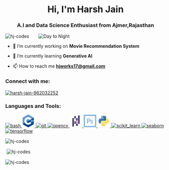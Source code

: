 <h1 align="center">Hi, I'm Harsh Jain</h1>
<h3 align="center">A.I and Data Science Enthusiast from Ajmer,Rajasthan</h3>

<img align="right" alt="Day to Night" width="400" src="https://cdn.dribbble.com/users/84109/screenshots/14097184/media/fc58a74200b78925cdec1a6905178dcb.gif">

<p align="left"> <img src="https://komarev.com/ghpvc/?username=hj-codes&label=Profile%20views&color=c02a66&style=flat-square" alt="hj-codes" /> </p>

- 🔭 I’m currently working on **Movie Recommendation System**

- 🌱 I’m currently learning **Generative AI**

- 📫 How to reach me **hjworks17@gmail.com**

<h3 align="left">Connect with me:</h3>
<p align="left">
<a href="https://linkedin.com/in/harsh-jain-962032252" target="blank"><img align="center" src="https://raw.githubusercontent.com/rahuldkjain/github-profile-readme-generator/master/src/images/icons/Social/linked-in-alt.svg" alt="harsh-jain-962032252" height="30" width="40" /></a>
</p>

<h3 align="left">Languages and Tools:</h3>
<p align="left"> <a href="https://www.gnu.org/software/bash/" target="_blank" rel="noreferrer"> <img src="https://www.vectorlogo.zone/logos/gnu_bash/gnu_bash-icon.svg" alt="bash" width="40" height="40"/> </a> <a href="https://www.w3schools.com/cpp/" target="_blank" rel="noreferrer"> <img src="https://raw.githubusercontent.com/devicons/devicon/master/icons/cplusplus/cplusplus-original.svg" alt="cplusplus" width="40" height="40"/> </a> <a href="https://git-scm.com/" target="_blank" rel="noreferrer"> <img src="https://www.vectorlogo.zone/logos/git-scm/git-scm-icon.svg" alt="git" width="40" height="40"/> </a> <a href="https://opencv.org/" target="_blank" rel="noreferrer"> <img src="https://www.vectorlogo.zone/logos/opencv/opencv-icon.svg" alt="opencv" width="40" height="40"/> </a> <a href="https://pandas.pydata.org/" target="_blank" rel="noreferrer"> <img src="https://raw.githubusercontent.com/devicons/devicon/2ae2a900d2f041da66e950e4d48052658d850630/icons/pandas/pandas-original.svg" alt="pandas" width="40" height="40"/> </a> <a href="https://www.photoshop.com/en" target="_blank" rel="noreferrer"> <img src="https://raw.githubusercontent.com/devicons/devicon/master/icons/photoshop/photoshop-line.svg" alt="photoshop" width="40" height="40"/> </a> <a href="https://www.python.org" target="_blank" rel="noreferrer"> <img src="https://raw.githubusercontent.com/devicons/devicon/master/icons/python/python-original.svg" alt="python" width="40" height="40"/> </a> <a href="https://scikit-learn.org/" target="_blank" rel="noreferrer"> <img src="https://upload.wikimedia.org/wikipedia/commons/0/05/Scikit_learn_logo_small.svg" alt="scikit_learn" width="40" height="40"/> </a> <a href="https://seaborn.pydata.org/" target="_blank" rel="noreferrer"> <img src="https://seaborn.pydata.org/_images/logo-mark-lightbg.svg" alt="seaborn" width="40" height="40"/> </a> <a href="https://www.tensorflow.org" target="_blank" rel="noreferrer"> <img src="https://www.vectorlogo.zone/logos/tensorflow/tensorflow-icon.svg" alt="tensorflow" width="40" height="40"/> </a> </p>

<p><img align="center" src="https://github-readme-stats.vercel.app/api/top-langs?username=hj-codes&show_icons=true&theme=dracula&locale=en&layout=compact" alt="hj-codes" /></p>

<p>&nbsp;<img align="center" src="https://github-readme-stats.vercel.app/api?username=hj-codes&show_icons=true&theme=dracula&locale=en" alt="hj-codes" /></p>

<p><img align="center" src="https://github-readme-streak-stats.herokuapp.com/?user=hj-codes&theme=dark" alt="hj-codes" /></p>

